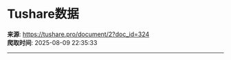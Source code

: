 # Tushare数据

**来源**: https://tushare.pro/document/2?doc_id=324  
**爬取时间**: 2025-08-09 22:35:33

---


